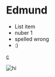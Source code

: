 # Edmund

 - List item
 - nuber 1 
 - spelled wrong 
 - :)


[c](https://FacelessCheetah.github.io/OldFile.html)

 ![hi](
https://crm.educationadvisers.co.uk//uploads/15894495_1221700327897222_98759631560427398_n.png 
)
